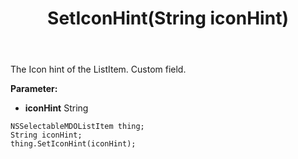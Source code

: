 ﻿---
uid: crmscript_ref_NSSelectableMDOListItem_SetIconHint
title: SetIconHint(String iconHint)
intellisense: NSSelectableMDOListItem.SetIconHint
keywords: NSSelectableMDOListItem, GetIconHint
so.topic: reference
---

The Icon hint of the ListItem. Custom field.

**Parameter:** 
 - **iconHint** String

```crmscript
NSSelectableMDOListItem thing;
String iconHint;
thing.SetIconHint(iconHint);
```

